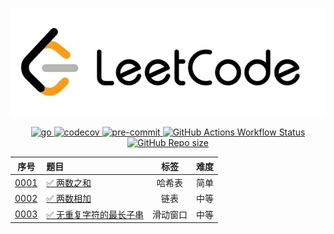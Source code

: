 <p align="center">
    <a href="https://leetcode.cn">
        <img src="leetcode.jpg" alt="leetcode" />
    </a>
</p>

<p align="center">
    <a href="https://go.dev">
        <img src="https://img.shields.io/badge/Go-00ADD8?style=flat-square&label=language" alt="go" />
    </a>
    <a href="https://codecov.io/github/shilin83/leetcode-go">
        <img src="https://codecov.io/github/shilin83/leetcode-go/graph/badge.svg?token=HJV8FHIDT3" alt="codecov" />
    </a>
    <a href="http://pre-commit.com">
        <img src="https://img.shields.io/badge/pre--commit-enabled-brightgreen?logo=pre-commit" alt="pre-commit" />
    </a>
    <a href="https://github.com/shilin83/leetcode-go/actions/workflows/ci.yml">
        <img src="https://img.shields.io/github/actions/workflow/status/shilin83/leetcode-go/ci.yml?branch=main&style=flat-square&logo=github&label=CI" alt="GitHub Actions Workflow Status">
    </a>
    <a href="https://shields.io">
        <img src="https://img.shields.io/github/repo-size/shilin83/leetcode-go?style=flat-square&label=Repo%20size" alt="GitHub Repo size">
    </a>
</p>

|                序号                 | 题目                                                                                               |  标签  | 难度 |
|:---------------------------------:|:-------------------------------------------------------------------------------------------------|:----:|:--:|
| [0001](src/solutions/problem0001) | [✅ 两数之和](https://leetcode-cn.com/problems/two-sum/)                                              | 哈希表  | 简单 |
| [0002](src/solutions/problem0002) | [✅ 两数相加](https://leetcode-cn.com/problems/add-two-numbers/)                                      |  链表  | 中等 |
| [0003](src/solutions/problem0003) | [✅ 无重复字符的最长子串](https://leetcode-cn.com/problems/longest-substring-without-repeating-characters/) | 滑动窗口 | 中等 |

